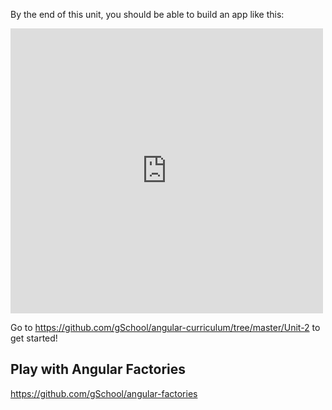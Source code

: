 By the end of this unit, you should be able to build an app like this:

<iframe src="https://player.vimeo.com/video/135907781?byline=0&portrait=0" width="500" height="456" frameborder="0" webkitallowfullscreen mozallowfullscreen allowfullscreen></iframe>

Go to https://github.com/gSchool/angular-curriculum/tree/master/Unit-2 to get started!

## Play with Angular Factories

https://github.com/gSchool/angular-factories